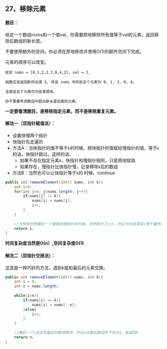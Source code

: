## 27、移除元素

#### 题目：

给定一个数组nums和一个值val，你需要原地移除所有值等于val的元素，返回移除后数组的新长度。

不要使用额外的空间，你必须在原地修改并使用O(1)的额外空间下完成。

元素的顺序可以改变。

```
给定 nums = [0,1,2,2,3,0,4,2], val = 2,

函数应该返回新的长度 5, 并且 nums 中的前五个元素为 0, 1, 3, 0, 4。

注意这五个元素可为任意顺序。

你不需要考虑数组中超出新长度后面的元素。
```



**一定要看清题目，是移除指定元素，而不是移除重复元素。**



#### 解法一（双指针赋值法）：

- 设置快慢两个指针
- 快指针先走遍历
- 方法A：当快指针的值不等于`k`的时候，把快指针的值赋给慢指针的值，等于`k`的话，快指针跳过。这样的话，
  - 如果不存在指定元素`k`，快指针和慢指针相同，只是原地赋值
  - 如果存在，慢指针比快指针慢，记录移除`k`后的数组
- 方法B：当然也可以让快指针等于`k`的 时候，continue

```java
public int removeElement(int[] nums, int k){
    int i=0;
    for(int j=0; j<nums.length; j++){
        if(nums[j] != k){
            nums[i] = nums[j];
            i++;
        }
    }
    
    //当快指针把最后一个值赋给慢指针的时候，仍然执行了i++，所以代码结束后i等于最终数组的长度
    return i;
}
```

**时间复杂度当然是O(n）,空间复杂度O(1)**





#### 解法二（双指针交换法）：

这真是一种巧妙的方法，遇到k就和最后的元素交换。

```java
public int removeElement(int[] nums, int k){
    int i = 0;
    int n = nums.length;
    
    while(i<n){
        if(nums[i] == k){
            nums[i] = nums[--n];
        }else{
            i++;
        }
    }
    
    //最后一个n总会和最后的数组相邻，所以n比最后数组的下标大1，故返回n
    return n;
}
```

